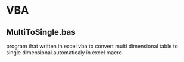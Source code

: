 # VBA

## MultiToSingle.bas

program that written in excel vba to convert multi dimensional table to single dimensional automaticaly in excel macro


